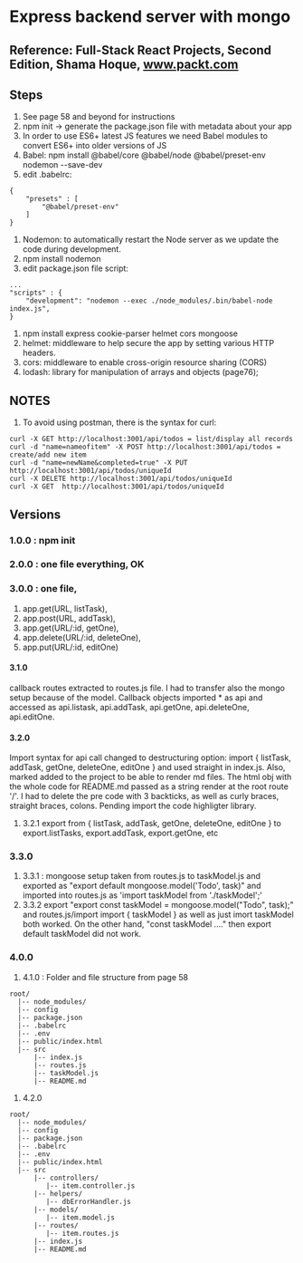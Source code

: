 # Express backend server with mongo

## Reference: Full-Stack React Projects, Second Edition, Shama Hoque, www.packt.com

## Steps

1. See page 58 and beyond for instructions
1. npm init -> generate the package.json file with metadata about your app
1. In order to use ES6+ latest JS features we need Babel modules to convert ES6+ into older versions of JS
1. Babel: npm install @babel/core @babel/node @babel/preset-env nodemon --save-dev
1. edit .babelrc:
```
{
    "presets" : [
        "@babel/preset-env"
    ]
}
```
1. Nodemon: to automatically restart the Node server as we update the code during development. 
1. npm install nodemon
1. edit package.json file script:
```
...
"scripts" : {
    "development": "nodemon --exec ./node_modules/.bin/babel-node index.js",
}
```
1. npm install express cookie-parser helmet cors mongoose
1. helmet: middleware to help secure the app by setting various HTTP headers.
1. cors: middleware to enable cross-origin resource sharing (CORS)
1. lodash: library for manipulation of arrays and objects (page76);

## NOTES
1. To avoid using postman, there is the syntax for curl:
```
curl -X GET http://localhost:3001/api/todos = list/display all records
curl -d "name=nameofitem" -X POST http://localhost:3001/api/todos = create/add new item
curl -d "name=newName&completed=true" -X PUT http://localhost:3001/api/todos/uniqueId
curl -X DELETE http://localhost:3001/api/todos/uniqueId
curl -X GET  http://localhost:3001/api/todos/uniqueId
```
## Versions

### 1.0.0 : npm init 
### 2.0.0 : one file everything, OK
### 3.0.0 : one file, 
1. app.get(URL, listTask), 
1. app.post(URL, addTask), 
1. app.get(URL/:id, getOne),
1. app.delete(URL/:id, deleteOne), 
1. app.put(URL/:id, editOne)
#### 3.1.0
callback routes extracted to routes.js file. I had to transfer also the mongo setup because of the model. Callback objects imported * as api and accessed as api.listask, api.addTask, api.getOne, api.deleteOne, api.editOne.
#### 3.2.0
Import syntax for api call changed to destructuring option: import { listTask, addTask, getOne, deleteOne, editOne } and used straight in index.js. Also, marked added to the project to be able to render md files. The html obj with the whole code for README.md passed as a string render at the root route '/'. I had to delete the pre code with 3 backticks, as well as curly braces, straight braces, colons. Pending import the code highligter library. 

1. 3.2.1 export from { listTask, addTask, getOne, deleteOne, editOne } to export.listTasks, export.addTask, export.getOne, etc

### 3.3.0
1. 3.3.1 : mongoose setup taken from routes.js to taskModel.js and exported as "export default mongoose.model('Todo', task)" and imported into routes.js as 'import  taskModel  from './taskModel';'
1. 3.3.2 export "export const taskModel = mongoose.model("Todo", task);" and routes.js/import import { taskModel } as well as just imort taskModel both worked. On the other hand, "const taskModel ...." then export default taskModel did not work. 

### 4.0.0
1. 4.1.0 : Folder and file structure from page 58
```
root/
  |-- node_modules/
  |-- config
  |-- package.json
  |-- .babelrc
  |-- .env
  |-- public/index.html
  |-- src
      |-- index.js
      |-- routes.js
      |-- taskModel.js
      |-- README.md
```
1. 4.2.0
```
root/
  |-- node_modules/
  |-- config
  |-- package.json
  |-- .babelrc
  |-- .env
  |-- public/index.html
  |-- src
      |-- controllers/
         |-- item.controller.js
      |-- helpers/
         |-- dbErrorHandler.js
      |-- models/
         |-- item.model.js
      |-- routes/  
         |-- item.routes.js
      |-- index.js
      |-- README.md
```